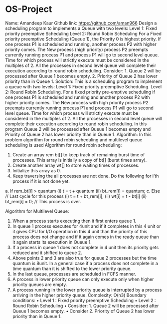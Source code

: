 # OS-Project #
Name: Amandeep Kaur 
Github link: https://github.com/aman966
Design a scheduling program to implements a Queue with two levels: 
Level 1: Fixed priority preemptive Scheduling 
Level 2: Round Robin Scheduling 
For a Fixed priority preemptive Scheduling (Queue 1), the Priority 0 is highest priority. If one 
process P1 is scheduled and running, another process P2 with higher priority comes. The 
New process (high priority) process P2 preempts currently running process P1 and process P1 
will go to second level queue. Time for which process will strictly execute must be 
considered in the multiples of 2. 
All the processes in second level queue will complete their execution according to round 
robin scheduling. 
Consider: 1. Queue 2 will be processed after Queue 1 becomes empty. 
2. Priority of Queue 2 has lower priority than in Queue 1. 
Solution: This is a scheduling program to implement a queue with two levels:
Level 1:  Fixed priority preemptive Scheduling. 
Level 2: Round Robin Scheduling. 
For a fixed priority pre-emptive scheduling if one process P1 is scheduled and running and another process P2 with higher priority comes. The New process with high priority process P2 preempts currently running process P1 and process P1 will go to second level queue. Time for which process will strictly execute must be considered in the multiples of 2.
All the processes in second level queue will complete their execution according to round robin scheduling.
In this program Queue 2 will be processed after Queue 1 becomes empty and Priority of Queue 2 has lower priority than in Queue 1.
Algorithm:
In this problem algorithm for round robin scheduling and multilevel queue scheduling is used
Algorithm for round robin scheduling: 
1.	Create an array rem bt[] to keep track of remaining burst time of processes. This array is initially a copy of bt[] (burst times array).
2.	Create another array wt[] to store waiting times of processes.
3.	Initialize this array as 0.
4.	Keep traversing the all processes are not done. Do the following for i’th process if it is not done yet.   

a.	If rem_bt[i] > quantum
(i)  t = t + quantum
 (ii) bt_rem[i] = quantum;
    c. Else // Last cycle for this process
       (i)  t = t + bt_rem[i];
       (ii) wt[i] = t - bt[i]
       (ii) bt_rem[i] = 0; // This process is over.

Algorithm for Multilevel Queue: 
1.	When a process starts executing then it first enters queue 1.
2.	In queue 1 process executes for 4unit and if it completes in this 4 unit or it gives CPU for I/O operation in this 4 unit than the priority of this process does not change and if it again comes in the ready queue than it again starts its execution in Queue 1.
3.	If a process in queue 1 does not complete in 4 unit then its priority gets reduced and it shifted to queue 2.
4.	Above points 2 and 3 are also true for queue 2 processes but the time quantum is  8unit. In a general case if a process does not complete in a time quantum than it is shifted to the lower priority queue.
5.	In the last queue, processes are scheduled in FCFS manner.
6.	A process in lower priority queue can only execute only when higher priority queues are empty.
7.	A process running in the lower priority queue is interrupted by a process arriving in the higher priority queue.
Complexity:  O(n3)
Boundary conditions:
•	Level 1 : Fixed priority preemptive Scheduling
•	Level 2 : Round Robin Scheduling
•	Consider: 1. Queue 2 will be processed after Queue 1 becomes empty.
•	Consider 2. Priority of Queue 2 has lower priority than in Queue 1.

